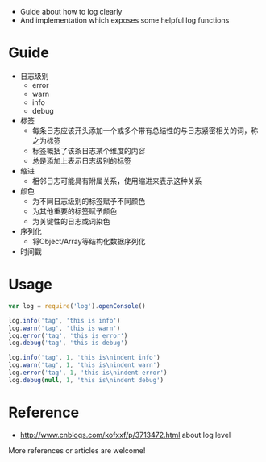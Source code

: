- Guide about how to log clearly 
- And implementation which exposes some helpful log functions

# Guide
- 日志级别
  - error
  - warn
  - info
  - debug
- 标签
  - 每条日志应该开头添加一个或多个带有总结性的与日志紧密相关的词，称之为标签
  - 标签概括了该条日志某个维度的内容
  - 总是添加上表示日志级别的标签
- 缩进
  - 相邻日志可能具有附属关系，使用缩进来表示这种关系
- 颜色
  - 为不同日志级别的标签赋予不同颜色
  - 为其他重要的标签赋予颜色
  - 为关键性的日志或词染色
- 序列化
  - 将Object/Array等结构化数据序列化
- 时间戳


# Usage
```javascript
var log = require('log').openConsole()

log.info('tag', 'this is info')
log.warn('tag', 'this is warn')
log.error('tag', 'this is error')
log.debug('tag', 'this is debug')

log.info('tag', 1, 'this is\nindent info')
log.warn('tag', 1, 'this is\nindent warn')
log.error('tag', 1, 'this is\nindent error')
log.debug(null, 1, 'this is\nindent debug')

```

# Reference
- http://www.cnblogs.com/kofxxf/p/3713472.html about log level

More references or articles are welcome!

